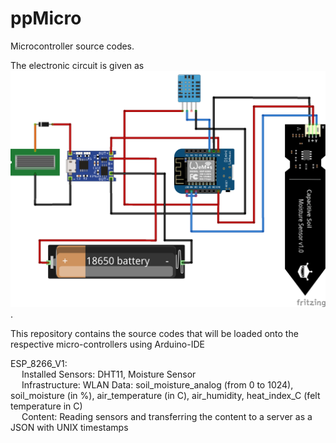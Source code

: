 # ppMicro
Microcontroller source codes.

The electronic circuit is given as ![](Prototype_sensor_permaplan.png).

This repository contains the source codes that will be loaded onto the respective micro-controllers using Arduino-IDE

ESP_8266_V1: \
&emsp;	Installed Sensors: DHT11, Moisture Sensor \
&emsp;	Infrastructure: WLAN Data: soil_moisture_analog (from 0 to 1024), soil_moisture (in %), air_temperature (in C), air_humidity, heat_index_C (felt temperature in C) \
&emsp;	Content: Reading sensors and transferring the content to a server as a JSON with UNIX timestamps
